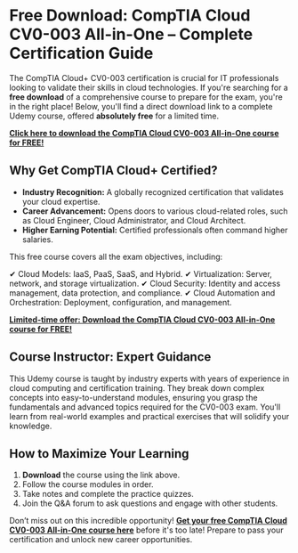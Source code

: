 # Free Download: CompTIA Cloud CV0-003 All-in-One – Complete Certification Guide

The CompTIA Cloud+ CV0-003 certification is crucial for IT professionals looking to validate their skills in cloud technologies. If you're searching for a **free download** of a comprehensive course to prepare for the exam, you're in the right place! Below, you'll find a direct download link to a complete Udemy course, offered **absolutely free** for a limited time.

[**Click here to download the CompTIA Cloud CV0-003 All-in-One course for FREE!**](https://udemywork.com/comptia-cloud-cv0-003-all-in-one)

## Why Get CompTIA Cloud+ Certified?

*   **Industry Recognition:** A globally recognized certification that validates your cloud expertise.
*   **Career Advancement:** Opens doors to various cloud-related roles, such as Cloud Engineer, Cloud Administrator, and Cloud Architect.
*   **Higher Earning Potential:** Certified professionals often command higher salaries.

This free course covers all the exam objectives, including:

✔ Cloud Models: IaaS, PaaS, SaaS, and Hybrid.
✔ Virtualization: Server, network, and storage virtualization.
✔ Cloud Security: Identity and access management, data protection, and compliance.
✔ Cloud Automation and Orchestration: Deployment, configuration, and management.

[**Limited-time offer: Download the CompTIA Cloud CV0-003 All-in-One course for FREE!**](https://udemywork.com/comptia-cloud-cv0-003-all-in-one)

## Course Instructor: Expert Guidance

This Udemy course is taught by industry experts with years of experience in cloud computing and certification training. They break down complex concepts into easy-to-understand modules, ensuring you grasp the fundamentals and advanced topics required for the CV0-003 exam. You'll learn from real-world examples and practical exercises that will solidify your knowledge.

## How to Maximize Your Learning

1. **Download** the course using the link above.
2. Follow the course modules in order.
3. Take notes and complete the practice quizzes.
4. Join the Q&A forum to ask questions and engage with other students.

Don’t miss out on this incredible opportunity! **[Get your free CompTIA Cloud CV0-003 All-in-One course here](https://udemywork.com/comptia-cloud-cv0-003-all-in-one)** before it's too late! Prepare to pass your certification and unlock new career opportunities.

